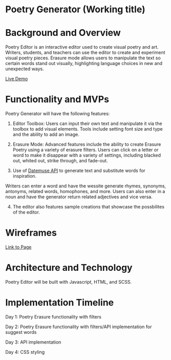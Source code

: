 # Poetry Generator (Working title) 

# Background and Overview

Poetry Editor is an interactive editor used to create visual poetry and art. Writers, students, and teachers can use the editor to create and experiment visual poetry pieces. Erasure mode allows users to manipulate the text so certain words stand out visually, highlighting language choices in new and unexpected ways.  

[Live Demo](https://dch21.github.io/poetrygenerator/)

# Functionality and MVPs

Poetry Generator will have the following features: 

1) Editor Toolbox: Users can input their own text and manipulate it via the toolbox to add visual elements. Tools include setting font size and type and the ability to add an image.

2) Erasure Mode: Advanced features include the ability to create Erasure Poetry using a variety of erasure filters. Users can click on a letter or word to make it disappear with a variety of settings, including blacked out, whited out, strike through, and fade-out. 

3) Use of [Datemuse API](https://www.datamuse.com/api/) to generate text and substitute words for inspiration. 

Writers can enter a word and have the wessite generate rhymes, synonyms, antonyms, related words, homophones, and more. Users can also enter in a noun and have the generator return related adjectives and vice versa. 

4) The editor also features sample creations that showcase the possbilites of the editor. 

# Wireframes 

[Link to Page](https://wireframe.cc/acQKql)

# Architecture and Technology

Poetry Editor will be built with Javascript, HTML, and SCSS.
 
# Implementation Timeline 

Day 1: Poetry Erasure functionality with filters

Day 2: Poetry Erasure functionality with filters/API implementation for suggest words

Day 3: API implementation

Day 4: CSS styling
